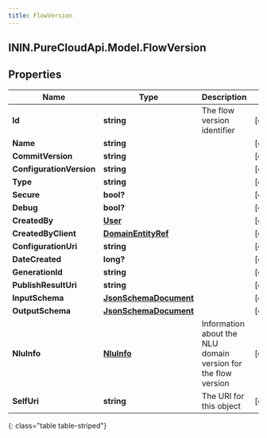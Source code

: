 ```yaml
---
title: FlowVersion
---
```

## ININ.PureCloudApi.Model.FlowVersion

## Properties

|Name | Type | Description | Notes|
|------------ | ------------- | ------------- | -------------|
| **Id** | **string** | The flow version identifier | [optional] |
| **Name** | **string** |  | [optional] |
| **CommitVersion** | **string** |  | [optional] |
| **ConfigurationVersion** | **string** |  | [optional] |
| **Type** | **string** |  | [optional] |
| **Secure** | **bool?** |  | [optional] |
| **Debug** | **bool?** |  | [optional] |
| **CreatedBy** | [**User**](User.html) |  | [optional] |
| **CreatedByClient** | [**DomainEntityRef**](DomainEntityRef.html) |  | [optional] |
| **ConfigurationUri** | **string** |  | [optional] |
| **DateCreated** | **long?** |  | [optional] |
| **GenerationId** | **string** |  | [optional] |
| **PublishResultUri** | **string** |  | [optional] |
| **InputSchema** | [**JsonSchemaDocument**](JsonSchemaDocument.html) |  | [optional] |
| **OutputSchema** | [**JsonSchemaDocument**](JsonSchemaDocument.html) |  | [optional] |
| **NluInfo** | [**NluInfo**](NluInfo.html) | Information about the NLU domain version for the flow version | [optional] |
| **SelfUri** | **string** | The URI for this object | [optional] |
{: class="table table-striped"}


